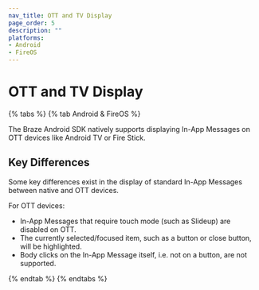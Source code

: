 ```yaml
---
nav_title: OTT and TV Display
page_order: 5
description: ""
platforms:
- Android
- FireOS
---
```


# OTT and TV Display

{% tabs %}
{% tab Android & FireOS %}

The Braze Android SDK natively supports displaying In-App Messages on OTT devices like Android TV or Fire Stick.

## Key Differences

Some key differences exist in the display of standard In-App Messages between native and OTT devices.

For OTT devices:

- In-App Messages that require touch mode (such as Slideup) are disabled on OTT.
- The currently selected/focused item, such as a button or close button, will be highlighted.
- Body clicks on the In-App Message itself, i.e. not on a button, are not supported.

{% endtab %}
{% endtabs %}